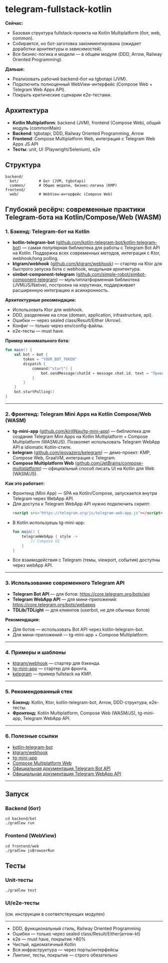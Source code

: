 # telegram-fullstack-kotlin

**Сейчас:**
- Базовая структура fullstack-проекта на Kotlin Multiplatform (бот, web, common).
- Собирается, но бот-заготовка закомментирована (ожидает доработки архитектуры и зависимостей).
- Вся бизнес-логика и модели — в общем модуле (DDD, Arrow, Railway Oriented Programming).

**Дальше:**
- Реализовать рабочий backend-бот на tgbotapi (JVM).
- Подключить полноценный WebView-интерфейс (Compose Web + Telegram Web Apps API).
- Покрыть критические сценарии e2e-тестами.

## Архитектура
- **Kotlin Multiplatform**: backend (JVM), frontend (Compose Web), общий модуль (commonMain)
- **Backend**: tgbotapi, DDD, Railway Oriented Programming, Arrow
- **Frontend**: Compose Multiplatform Web, интеграция с Telegram Web Apps JS API
- **Тесты**: unit, UI (Playwright/Selenium), e2e

## Структура
```
backend/
  bot/         # Бот (JVM, tgbotapi)
  common/      # Общие модели, бизнес-логика (KMP)
frontend/
  web/         # WebView-интерфейс (Compose Web)
```

## Глубокий ресёрч: современные практики Telegram-бота на Kotlin/Compose/Web (WASM)

### 1. Бэкенд: Telegram-бот на Kotlin
- **kotlin-telegram-bot** ([github.com/kotlin-telegram-bot/kotlin-telegram-bot](https://github.com/kotlin-telegram-bot/kotlin-telegram-bot)) — самая популярная библиотека для работы с Telegram Bot API на Kotlin. Поддержка всех современных методов, интеграция с Ktor, webhook/long polling.
- **ktgram/webhook** ([github.com/ktgram/webhook](https://github.com/ktgram/webhook)) — стартер на Ktor для быстрого запуска бота с webhook, модульная архитектура.
- **simbot-component-telegram** ([github.com/simple-robot/simbot-component-telegram](https://github.com/simple-robot/simbot-component-telegram)) — мультиплатформенная библиотека (JVM/JS/Native), построена на корутинах, поддерживает расширенную интеграцию и асинхронность.

**Архитектурные рекомендации:**
- Использовать Ktor для webhook.
- DDD, разделение на слои (domain, application, infrastructure, api).
- Ошибки — через sealed class/Result/Either (Arrow).
- Конфиг — только через env/config-файлы.
- e2e-тесты — must have.

**Пример минимального бота:**
```kotlin
fun main() {
    val bot = bot {
        token = "YOUR_BOT_TOKEN"
        dispatch {
            command("start") {
                bot.sendMessage(chatId = message.chat.id, text = "Привет!")
            }
        }
    }
    bot.startPolling()
}
```

---

### 2. Фронтенд: Telegram Mini Apps на Kotlin Compose/Web (WASM)
- **tg-mini-app** ([github.com/kirillNay/tg-mini-app](https://github.com/kirillNay/tg-mini-app)) — библиотека для создания Telegram Mini Apps на Kotlin Multiplatform + Compose Multiplatform (WASM/JS). Позволяет использовать Telegram WebApp API в idiomatic Kotlin-стиле.
- **kelegram** ([github.com/jeovazero/kelegram](https://github.com/jeovazero/kelegram)) — демо-проект: KMP, Compose Web, GraalVM, интеграция с Telegram.
- **Compose Multiplatform Web** ([github.com/JetBrains/compose-multiplatform](https://github.com/JetBrains/compose-multiplatform)) — официальный способ писать UI на Kotlin для Web (WASM/JS).

**Как это работает:**
- Фронтенд (Mini App) — SPA на Kotlin/Compose, запускается внутри Telegram через WebApp API.
- Для доступа к Telegram WebApp API нужно подключить скрипт:
  ```html
  <script src="https://telegram.org/js/telegram-web-app.js"></script>
  ```
- В Kotlin используешь tg-mini-app:
  ```kotlin
  fun main() {
      telegramWebApp { style ->
          // Compose UI
      }
  }
  ```
- Все взаимодействия с Telegram (темы, viewport, события) доступны через webApp API.

---

### 3. Использование современного Telegram API
- **Telegram Bot API** — для ботов: https://core.telegram.org/bots/api
- **Telegram WebApp API** — для мини-приложений: https://core.telegram.org/bots/webapps
- **TDLib/TDLight** — для клиентов (userbot, не для обычных ботов)

**Рекомендация:**
- Для ботов — использовать Bot API через kotlin-telegram-bot.
- Для мини-приложений — tg-mini-app + Compose Multiplatform.

---

### 4. Примеры и шаблоны
- [ktgram/webhook](https://github.com/ktgram/webhook) — стартер для бэкенда.
- [tg-mini-app](https://github.com/kirillNay/tg-mini-app) — стартер для фронта.
- [kelegram](https://github.com/jeovazero/kelegram) — пример fullstack на KMP.

---

### 5. Рекомендованный стек
- **Бэкенд:** Kotlin, Ktor, kotlin-telegram-bot, Arrow, DDD-структура, e2e-тесты.
- **Фронтенд:** Kotlin Multiplatform, Compose Web (WASM/JS), tg-mini-app, Telegram WebApp API.

---

### 6. Полезные ссылки
- [kotlin-telegram-bot](https://github.com/kotlin-telegram-bot/kotlin-telegram-bot)
- [ktgram/webhook](https://github.com/ktgram/webhook)
- [tg-mini-app](https://github.com/kirillNay/tg-mini-app)
- [Compose Multiplatform Web](https://github.com/JetBrains/compose-multiplatform)
- [Официальная документация Telegram Bot API](https://core.telegram.org/bots/api)
- [Официальная документация Telegram WebApp API](https://core.telegram.org/bots/webapps)

---

## Запуск

### Backend (бот)
```
cd backend/bot
./gradlew run
```

### Frontend (WebView)
```
cd frontend/web
./gradlew jsBrowserRun
```

## Тесты

### Unit-тесты
```
./gradlew test
```

### UI/e2e-тесты
(см. инструкции в соответствующих модулях)

---

- DDD, функциональный стиль, Railway Oriented Programming
- Ошибки — только через sealed class/Result/Either(arrow-kt)
- e2e — must have, покрытие >80%
- Чистый, идиоматичный Kotlin
- Вся инфраструктура — через порты/интерфейсы
- Линтинг, тесты, покрытие — строго обязательно
